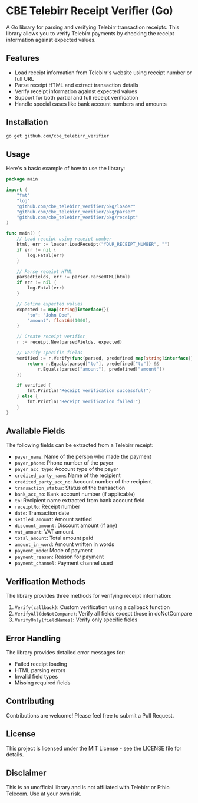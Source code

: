# CBE Telebirr Receipt Verifier (Go)

A Go library for parsing and verifying Telebirr transaction receipts. This library allows you to verify Telebirr payments by checking the receipt information against expected values.

## Features

- Load receipt information from Telebirr's website using receipt number or full URL
- Parse receipt HTML and extract transaction details
- Verify receipt information against expected values
- Support for both partial and full receipt verification
- Handle special cases like bank account numbers and amounts

## Installation

```bash
go get github.com/cbe_telebirr_verifier
```

## Usage

Here's a basic example of how to use the library:

```go
package main

import (
    "fmt"
    "log"
    "github.com/cbe_telebirr_verifier/pkg/loader"
    "github.com/cbe_telebirr_verifier/pkg/parser"
    "github.com/cbe_telebirr_verifier/pkg/receipt"
)

func main() {
    // Load receipt using receipt number
    html, err := loader.LoadReceipt("YOUR_RECEIPT_NUMBER", "")
    if err != nil {
        log.Fatal(err)
    }

    // Parse receipt HTML
    parsedFields, err := parser.ParseHTML(html)
    if err != nil {
        log.Fatal(err)
    }

    // Define expected values
    expected := map[string]interface{}{
        "to": "John Doe",
        "amount": float64(1000),
    }

    // Create receipt verifier
    r := receipt.New(parsedFields, expected)

    // Verify specific fields
    verified := r.Verify(func(parsed, predefined map[string]interface{}) bool {
        return r.Equals(parsed["to"], predefined["to"]) &&
            r.Equals(parsed["amount"], predefined["amount"])
    })

    if verified {
        fmt.Println("Receipt verification successful!")
    } else {
        fmt.Println("Receipt verification failed!")
    }
}
```

## Available Fields

The following fields can be extracted from a Telebirr receipt:

- `payer_name`: Name of the person who made the payment
- `payer_phone`: Phone number of the payer
- `payer_acc_type`: Account type of the payer
- `credited_party_name`: Name of the recipient
- `credited_party_acc_no`: Account number of the recipient
- `transaction_status`: Status of the transaction
- `bank_acc_no`: Bank account number (if applicable)
- `to`: Recipient name extracted from bank account field
- `receiptNo`: Receipt number
- `date`: Transaction date
- `settled_amount`: Amount settled
- `discount_amount`: Discount amount (if any)
- `vat_amount`: VAT amount
- `total_amount`: Total amount paid
- `amount_in_word`: Amount written in words
- `payment_mode`: Mode of payment
- `payment_reason`: Reason for payment
- `payment_channel`: Payment channel used

## Verification Methods

The library provides three methods for verifying receipt information:

1. `Verify(callback)`: Custom verification using a callback function
2. `VerifyAll(doNotCompare)`: Verify all fields except those in doNotCompare
3. `VerifyOnly(fieldNames)`: Verify only specific fields

## Error Handling

The library provides detailed error messages for:
- Failed receipt loading
- HTML parsing errors
- Invalid field types
- Missing required fields

## Contributing

Contributions are welcome! Please feel free to submit a Pull Request.

## License

This project is licensed under the MIT License - see the LICENSE file for details.

## Disclaimer

This is an unofficial library and is not affiliated with Telebirr or Ethio Telecom. Use at your own risk.